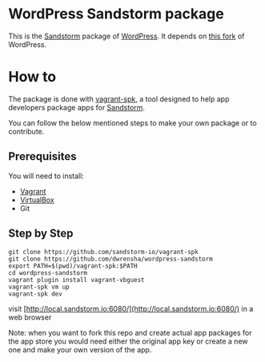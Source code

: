 WordPress Sandstorm package
===========================

This is the [Sandstorm](https://sandstorm.io) package of [WordPress](https://wordpress.com/). It depends on [this fork](https://github.com/dwrensha/WordPress/tree/sandstorm-app) of WordPress.

# How to

The package is done with [vagrant-spk](https://github.com/sandstorm-io/vagrant-spk), a tool designed to help app developers package apps for [Sandstorm](https://sandstorm.io).

You can follow the below mentioned steps to make your own package or to contribute.

## Prerequisites

You will need to install:
- [Vagrant](https://www.vagrantup.com/)
- [VirtualBox](https://www.virtualbox.org/wiki/Downloads)
- Git

## Step by Step

```
git clone https://github.com/sandstorm-io/vagrant-spk
git clone https://github.com/dwrensha/wordpress-sandstorm
export PATH=$(pwd)/vagrant-spk:$PATH
cd wordpress-sandstorm
vagrant plugin install vagrant-vbguest
vagrant-spk vm up
vagrant-spk dev
```

visit [http://local.sandstorm.io:6080/](http://local.sandstorm.io:6080/) in a web browser

Note: when you want to fork this repo and create actual app packages for the app store you would need either the original app key or create a new one and make your own version of the app.
